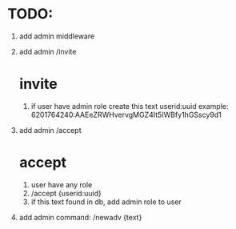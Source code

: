 # TODO:

1. add admin middleware

2. add admin /invite

   # invite

   1. if user have admin role create this text
      userid:uuid
      example: 6201764240:AAEeZRWHvervgMGZ4It5IWBfy1hGSscy9d1

3. add admin /accept
   # accept
   1. user have any role
   2. /accept {userid:uuid}
   3. if this text found in db, add admin role to user
4. add admin command: /newadv {text}
